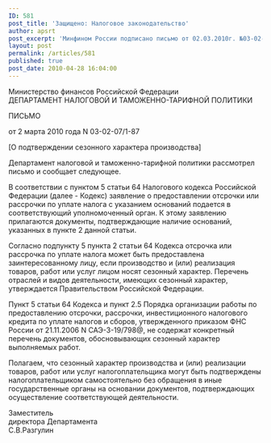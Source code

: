 ```yaml
---
ID: 581
post_title: 'Защищено: Налоговое законодательство'
author: apsrt
post_excerpt: 'Минфином России подписано письмо от 02.03.2010г. №03-02-07/1-87, разъясняющее возможность  предоставления транспортным организациям, работы или услуги которых носят сезонный характер, отсрочки или  рассрочки по уплате налога'
layout: post
permalink: /articles/581
published: true
post_date: 2010-04-28 16:04:00
---
```

Министерство финансов Российской Федерации  
ДЕПАРТАМЕНТ НАЛОГОВОЙ И ТАМОЖЕННО-ТАРИФНОЙ ПОЛИТИКИ  
  
ПИСЬМО  
  
от 2 марта 2010 года N 03-02-07/1-87  
  
  
[О подтверждении сезонного характера производства]   
  
Департамент налоговой и таможенно-тарифной политики рассмотрел письмо и сообщает следующее.  
  
В соответствии с пунктом 5 статьи 64 Налогового кодекса Российской Федерации (далее - Кодекс) заявление о предоставлении отсрочки или рассрочки по уплате налога с указанием оснований подается в соответствующий уполномоченный орган. К этому заявлению прилагаются документы, подтверждающие наличие оснований, указанных в пункте 2 данной статьи.  
  
Согласно подпункту 5 пункта 2 статьи 64 Кодекса отсрочка или рассрочка по уплате налога может быть предоставлена заинтересованному лицу, если производство и (или) реализация товаров, работ или услуг лицом носят сезонный характер. Перечень отраслей и видов деятельности, имеющих сезонный характер, утверждается Правительством Российской Федерации.  
  
Пункт 5 статьи 64 Кодекса и пункт 2.5 Порядка организации работы по предоставлению отсрочки, рассрочки, инвестиционного налогового кредита по уплате налогов и сборов, утвержденного приказом ФНС России от 21.11.2006 N САЭ-3-19/798@, не содержат конкретный перечень документов, обосновывающих сезонный характер выполняемых работ.  
  
Полагаем, что сезонный характер производства и (или) реализации товаров, работ или услуг налогоплательщика могут быть подтверждены налогоплательщиком самостоятельно без обращения в иные государственные органы на основании документов, подтверждающих осуществление соответствующей деятельности.  
  
  
Заместитель  
директора Департамента  
С.В.Разгулин